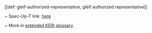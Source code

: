 [[def: gleif-authorized-representative, gleif authorized representative]]

~ Spec-Up-T link: <a href='https://weboftrust.github.io/WOT-terms/docs/glossary/gleif-authorized-representative'>here</a>

~ More in <a href="https://weboftrust.github.io/WOT-terms/docs/glossary/gleif-authorized-representative">extended KERI glossary</a>
